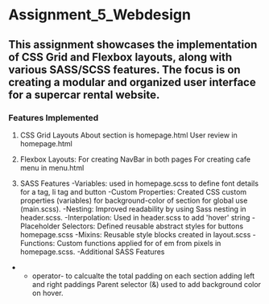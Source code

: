 # Assignment_5_Webdesign

## This assignment showcases the implementation of CSS Grid and Flexbox layouts, along with various SASS/SCSS features. The focus is on creating a modular and organized user interface for a supercar rental website.

### Features Implemented
1) CSS Grid Layouts
About section is homepage.html 
User review in homepage.html
2) Flexbox Layouts:
For creating NavBar in both pages
For creating cafe menu in menu.html


3) SASS Features
-Variables: used in homepage.scss to define font details for a tag, li tag and button
-Custom Properties: Created CSS custom properties (variables) for background-color of section for global use (main.scss).
-Nesting: Improved readability by using Sass nesting in header.scss.
-Interpolation: Used in header.scss to add 'hover' string
-Placeholder Selectors: Defined reusable abstract styles for buttons homepage.scss
-Mixins: Reusable style blocks created in layout.scss 
-Functions: Custom functions applied for of em from pixels in homepage.scss.
-Additional SASS Features 
- + operator- to calcualte the total padding on each section adding left and right paddings
Parent selector (&) used to add background color on hover.
